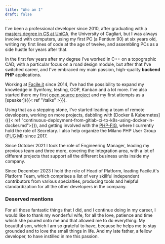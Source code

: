 ```yaml
---
title: "Who am I"
draft: false
---
```

I've been a professional developer since 2010, after graduating with a [masters degree in CS at UniCA](http://informatica.unica.it/), the University of Cagliari, but I was always involved with computers, using my first PC (a Pentium 90) at six years old, writing my first lines of code at the age of twelve, and assembling PCs as a side hustle for years after that.

In the first few years after my degree I've worked in C++ on a topographic CAD, with a particular focus on a road design module, but after that I've switched career, and I've embraced my main passion, high-quality **backend PHP** applications.

Working at [Facile.it](https://engineering.facile.it/) since 2014, I've had the possibility to expand my knowledge in Symfony, testing, OOP, Kanban and a lot more. I've also started there my first [open source project](https://github.com/facile-it/paraunit) and my first attempts as a [speaker]({{< ref "/talks" >}}).

Using that as a stepping stone, I've started leading a team of remote developers, working on more projects, dabbling with [Docker & Kubernetes]({{< ref "continuous-deployment-from-gitlab-ci-to-k8s-using-docker-in-docker.md">}}), and getting involved with the [PHP-FIG](https://www.php-fig.org/), where I currently hold the role of Secretary. I also help organize the Milano PHP User Group ([PUG MI](https://milano.grusp.org)) since 2017.

Since October 2021 I took the role of Engineering Manager, leading my previous team and three more, covering the Integration area, with a lot of different projects that support all the different business units inside my company.

Since December 2023 I hold the role of Head of Platform, leading Facile.it's Platform Team, which comprises a list of very skillful independent contributors from various specialties, producing tools and helpful standardization for all the other developers in the company.   

### Deserved mentions
For all those fantastic things that I did, and I continue doing in my career, I would like to thank my wonderful wife, for all the love, patience and time which she poured onto me and that allowed me to do everything. My beautiful son, which I am so grateful to have, because he helps me to stay grounded and to love the small things in life. And my late father, a fellow developer, to have instilled in me this passion.
